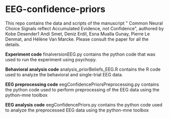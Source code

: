 # EEG-confidence-priors
This repo contains the data and scripts of the manuscript " Common Neural Choice Signals reflect Accumulated Evidence, not Confidence", authored by Kobe Desender1 Andi Smet, Deniz Erdil, Esna Mualla Gunay, Pierre Le Denmat, and Hélène Van Marcke.
Please consult the paper for all the details.

**Experiment code**
finalversionEEG.py contains the python code that was used to run the experiment using psychopy. 

**Behavioral analysis code**
analysis_priorBeliefs_EEG.R contains the R code used to analyze the behavioral and single-trial EEG data.

**EEG preprocessing code**
eegConfidencePriorsPreprocessing.py contains the python code used to perform preprocessing of the EEG data using the python-mne toolbox

**EEG analysis code**
eegConfidencePriors.py contains the python code used to analyze the preprocessed EEG data using the python-mne toolbox
